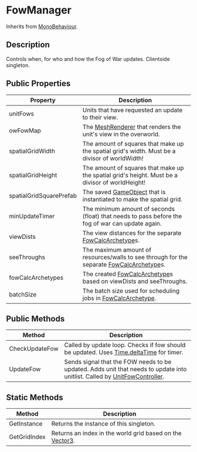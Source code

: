 # FowManager
Inherits from [MonoBehaviour](https://docs.unity3d.com/ScriptReference/MonoBehaviour.html).

## Description
Controls when, for who and how the Fog of War updates. Clientside singleton.

## Public Properties
Property | Description
--- | ---
unitFows | Units that have requested an update to their view.
owFowMap | The [MeshRenderer](https://docs.unity3d.com/ScriptReference/MeshRenderer.html) that renders the unit's view in the overworld.
spatialGridWidth | The amount of squares that make up the spatial grid's width. Must be a divisor of worldWidth!
spatialGridHeight | The amount of squares that make up the spatial grid's height. Must be a divisor of worldHeight!
spatialGridSquarePrefab | The saved [GameObject](https://docs.unity3d.com/ScriptReference/GameObject.html) that is instantiated to make the spatial grid.
minUpdateTimer | The minimum amount of seconds (float) that needs to pass before the fog of war can update again.
viewDists | The view distances for the separate [FowCalcArchetype](https://github.com/Sindrex/Bachelor086-fow-doc/blob/master/Classes/FowCalcArchetype.md)s.
seeThroughs | The maximum amount of resources/walls to see through for the separate [FowCalcArchetype](https://github.com/Sindrex/Bachelor086-fow-doc/blob/master/Classes/FowCalcArchetype.md)s.
fowCalcArchetypes | The created [FowCalcArchetype](https://github.com/Sindrex/Bachelor086-fow-doc/blob/master/Classes/FowCalcArchetype.md)s based on viewDists and seeThroughs.
batchSize | The batch size used for scheduling jobs in [FowCalcArchetype](https://github.com/Sindrex/Bachelor086-fow-doc/blob/master/Classes/FowCalcArchetype.md).

## Public Methods
Method | Description
--- | ---
CheckUpdateFow | Called by update loop. Checks if fow should be updated. Uses [Time.deltaTime](https://docs.unity3d.com/ScriptReference/Time-deltaTime.html) for timer.
UpdateFow | Sends signal that the FOW needs to be updated. Adds unit that needs to update into unitlist. Called by [UnitFowController](https://github.com/Sindrex/Bachelor086-fow-doc/blob/master/Classes/UnitFowController.md).

## Static Methods
Method | Description
--- | ---
GetInstance | Returns the instance of this singleton.
GetGridIndex | Returns an index in the world grid based on the [Vector3](https://docs.unity3d.com/ScriptReference/Vector3.html).
